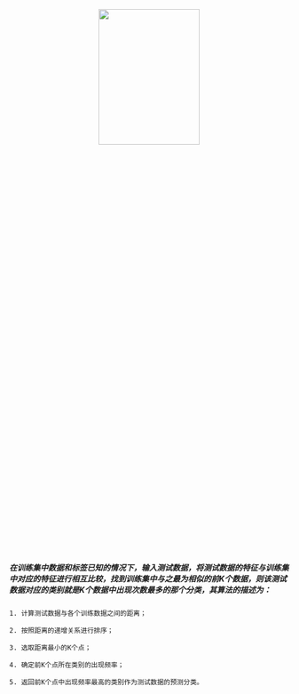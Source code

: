 <center>
<img = src=https://s2.ax1x.com/2019/02/01/k3tjRs.jpg width=60% height=25%/>
</center>


##### 在训练集中数据和标签已知的情况下，输入测试数据，将测试数据的特征与训练集中对应的特征进行相互比较，找到训练集中与之最为相似的前K个数据，则该测试数据对应的类别就是K个数据中出现次数最多的那个分类，其算法的描述为：
```
1. 计算测试数据与各个训练数据之间的距离；

2. 按照距离的递增关系进行排序；

3. 选取距离最小的K个点；

4. 确定前K个点所在类别的出现频率；

5. 返回前K个点中出现频率最高的类别作为测试数据的预测分类。
```
